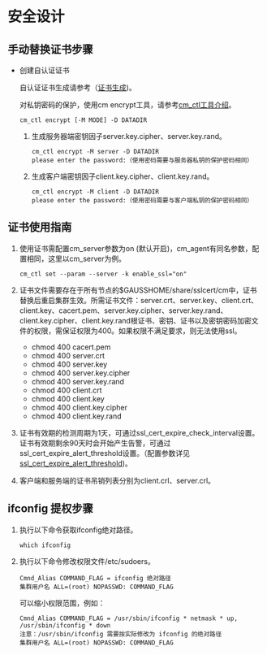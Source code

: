 # 安全设计

## 手动替换证书步骤<a name="section103992017202219"></a>

-   创建自认证证书

    自认证证书生成请参考（[证书生成](../DatabaseAdministrationGuide/证书生成.md)\)。

    对私钥密码的保护，使用cm encrypt工具，请参考[cm\_ctl工具介绍](cm_ctl工具介绍.md)。

    ```
    cm_ctl encrypt [-M MODE] -D DATADIR
    ```

    1.  生成服务器端密钥因子server.key.cipher、server.key.rand。

        ```
        cm_ctl encrypt -M server -D DATADIR
        please enter the password:（使用密码需要与服务器私钥的保护密码相同）
        ```

    2.  生成客户端密钥因子client.key.cipher、client.key.rand。

        ```
        cm_ctl encrypt -M client -D DATADIR
        please enter the password:（使用密码需要与客户端私钥的保护密码相同）
        ```



## 证书使用指南<a name="section10534952182617"></a>

1. 使用证书需配置cm\_server参数为on \(默认开启\)，cm\_agent有同名参数，配置相同，这里以cm\_server为例。

   ```
   cm_ctl set --param --server -k enable_ssl="on"
   ```

2. 证书文件需要存在于所有节点的$GAUSSHOME/share/sslcert/cm中，证书替换后重启集群生效。所需证书文件：server.crt、server.key、client.crt、client.key、cacert.pem、server.key.cipher、server.key.rand、client.key.cipher、client.key.rand根证书、密钥、证书以及密钥密码加密文件的权限，需保证权限为400。如果权限不满足要求，则无法使用ssl。

   - chmod 400 cacert.pem
   - chmod 400 server.crt
   -   chmod 400 server.key
   - chmod 400 server.key.cipher
   - chmod 400 server.key.rand
   - chmod 400 client.crt
   - chmod 400 client.key
   - chmod 400 client.key.cipher
   - chmod 400 client.key.rand

3. 证书有效期的检测周期为1天，可通过ssl\_cert\_expire\_check\_interval设置。证书有效期剩余90天时会开始产生告警，可通过ssl\_cert\_expire\_alert\_threshold设置。（配置参数详见[ssl\_cert\_expire\_alert\_threshold](cm_server参数.md#section8148443183416)\)。

4. 客户端和服务端的证书吊销列表分别为client.crl、server.crl。

## ifconfig 提权步骤<a name="section12655237348"></a>

1. 执行以下命令获取ifconfig绝对路径。

   ```
   which ifconfig
   ```

2. 执行以下命令修改权限文件/etc/sudoers。

   ```
   Cmnd_Alias COMMAND_FLAG = ifconfig 绝对路径
   集群用户名 ALL=(root) NOPASSWD: COMMAND_FLAG
   ```

   可以缩小权限范围，例如：

   ```
   Cmnd_Alias COMMAND_FLAG = /usr/sbin/ifconfig * netmask * up, /usr/sbin/ifconfig * down
   注意：/usr/sbin/ifconfig 需要按实际修改为 ifconfig 的绝对路径
   集群用户名 ALL=(root) NOPASSWD: COMMAND_FLAG
   ```

